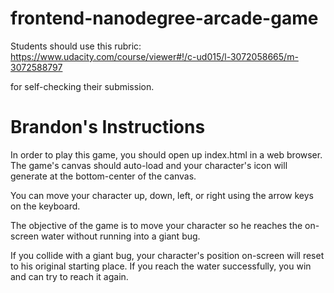 frontend-nanodegree-arcade-game
===============================

Students should use this rubric: https://www.udacity.com/course/viewer#!/c-ud015/l-3072058665/m-3072588797

for self-checking their submission.

Brandon's Instructions
======================
In order to play this game, you should open up index.html in a web browser.  The game's canvas should auto-load and your character's icon will generate at the bottom-center of the canvas.  

You can move your character up, down, left, or right using the arrow keys on the keyboard.

The objective of the game is to move your character so he reaches the on-screen water without running into a giant bug.

If you collide with a giant bug, your character's position on-screen will reset to his original starting place.  If you reach the water successfully, you win and can try to reach it again. 